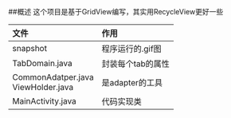 ##概述
这个项目是基于GridView编写，其实用RecycleView更好一些
<br/>
	
|文件|作用|
|:---|:---|
|snapshot|程序运行的.gif图|
|TabDomain.java|封装每个tab的属性|
|CommonAdatper.java<br/>ViewHolder.java|是adapter的工具
|MainActivity.java|代码实现类|
